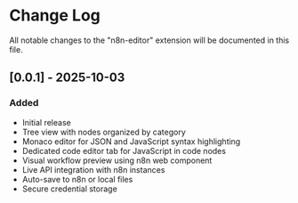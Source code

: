 # Change Log

All notable changes to the "n8n-editor" extension will be documented in this file.

## [0.0.1] - 2025-10-03

### Added
- Initial release
- Tree view with nodes organized by category
- Monaco editor for JSON and JavaScript syntax highlighting
- Dedicated code editor tab for JavaScript in code nodes
- Visual workflow preview using n8n web component
- Live API integration with n8n instances
- Auto-save to n8n or local files
- Secure credential storage
